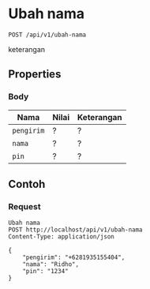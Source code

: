 # Ubah nama
```http
POST /api/v1/ubah-nama
```
keterangan
## Properties
### Body
Nama  | Nilai | Keterangan
--- | --- | ---
<code>pengirim</code> | ? | ?
<code>nama</code> | ? | ?
<code>pin</code> | ? | ?

## Contoh

### Request
```http
Ubah nama
POST http://localhost/api/v1/ubah-nama
Content-Type: application/json

{
    "pengirim": "+6281935155404",
    "nama": "Ridho",
    "pin": "1234"
}
```
